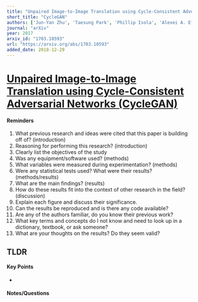 ```yaml
---
title: "Unpaired Image-to-Image Translation using Cycle-Consistent Adversarial Networks"
short_title: "CycleGAN"
authors: ['Jun-Yan Zhu', 'Taesung Park', 'Phillip Isola', 'Alexei A. Efros']
journal: "arXiv"
year: 2017
arxiv_id: "1703.10593"
url: "https://arxiv.org/abs/1703.10593"
added_date: 2018-12-29
---
```


# [Unpaired Image-to-Image Translation using Cycle-Consistent Adversarial Networks (CycleGAN)][CycleGAN]

#### Reminders
1. What previous research and ideas were cited that this paper is building off of? (introduction)
2. Reasoning for performing this research? (introduction)
3. Clearly list the objectives of the study
4. Was any equipment/software used? (methods)
5. What variables were measured during experimentation? (methods)
6. Were any statistical tests used? What were their results? (methods/results)
7. What are the main findings? (results)
8. How do these results fit into the context of other research in the field? (discussion)
9. Explain each figure and discuss their significance.
10. Can the results be reproduced and is there any code available?
11. Are any of the authors familiar, do you know their previous work?
12. What key terms and concepts do I not know and need to look up in a dictionary, textbook, or ask someone?
13. What are your thoughts on the results? Do they seem valid?

## TLDR

#### Key Points

-


#### Notes/Questions

[CycleGAN]: https://arxiv.org/abs/1703.10593
